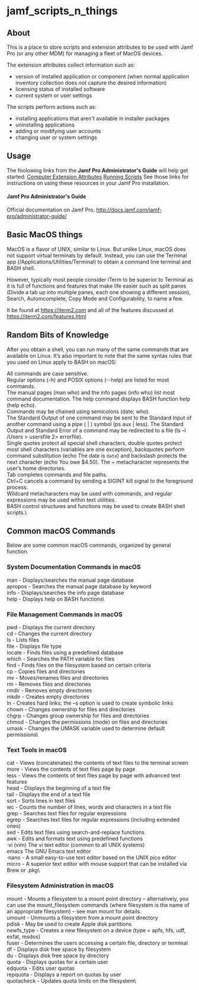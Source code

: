 # jamf_scripts_n_things

## About
This is a place to store scripts and extension attributes to be used with Jamf Pro (or any other MDM) for managing a fleet of MacOS devices.

The extension attributes collect information such as:

- version of installed application or component (when normal application inventory collection does not capture the desired information)
- licensing status of installed software
- current system or user settings

The scripts perform actions such as:

- installing applications that aren't available in installer packages
- uninstalling applications
- adding or modifying user accounts
- changing user or system settings


## Usage
The foolowing links from the **Jamf Pro Administrator's Guide**  will help get started: 
[Computer Extension Attributes](http://docs.jamf.com/jamf-pro/administrator-guide/Computer_Extension_Attributes.html) 
[Running Scripts](http://docs.jamf.com/jamf-pro/administrator-guide/Running_Scripts.html) 
See those links for instructions on using these resources in your Jamf Pro installation.


#### Jamf Pro Administrator's Guide
Official documentation on Jamf Pro.
http://docs.jamf.com/jamf-pro/administrator-guide/

## Basic MacOS things

MacOS is a flavor of UNIX, similar to Linux. But unlike Linux, macOS does not support virtual terminals by default. Instead, you can use the Terminal app (/Applications/Utilities/Terminal) to obtain a command line terminal and BASH shell.

However, typically most people consider iTerm to be superior to Terminal as it is full of functions and features that make life easier such as  split panes (Divide a tab up into multiple panes, each one showing a different session), Search, Automcomplete, Copy Mode and Configurability, to name a few.

It be found at https://iterm2.com and all of the features discussed at https://iterm2.com/features.html


## Random Bits of Knowledge

After you obtain a shell, you can run many of the same commands that are available on Linux. It’s also important to note that the same syntax rules that you used on Linux apply to BASH on macOS:

All commands are case sensitive.\
Regular options (-h) and POSIX options (--help) are listed for most commands.\
The manual pages (man who) and the info pages (info who) list most command documentation. The help command displays BASH function help (help echo).\
Commands may be chained using semicolons (date; who).\
The Standard Output of one command may be sent to the Standard Input of another command using a pipe ( | ) symbol (ps aux | less).
The Standard Output and Standard Error of a command may be redirected to a file (ls –l /Users > usersfile 2> errorfile).\
Single quotes protect all special shell characters, double quotes protect most shell characters (variables are one exception), backquotes perform command substitution (echo The date is `date`) and backslash protects the next character (echo You owe \$4.50).
The ~ metacharacter represents the user’s home directories.\
Tab completes commands and file paths.\
Ctrl+C cancels a command by sending a SIGINT kill signal to the foreground process.\
Wildcard metacharacters may be used with commands, and regular expressions may be used within text utilities.\
BASH control structures and functions may be used to create BASH shell scripts.\


## Common macOS Commands
Below are some common macOS commands, organized by general function.

### System Documentation Commands in macOS
man     -   Displays/searches the manual page database\
apropos -   Searches the manual page database by keyword\
info    -   Displays/searches the info page database\
help    -   Displays help on BASH functions\

### File Management Commands in macOS
pwd     -   Displays the current directory\
cd      -   Changes the current directory\
ls      -   Lists files\
file    -   Displays file type\
locate  -   Finds files using a predefined database\
which   -   Searches the PATH variable for files\
find    -   Finds files on the filesystem based on certain criteria\
cp      -   Copies files and directories\
mv      -   Moves/renames files and directories\
rm      -   Removes files and directories\
rmdir   -   Removes empty directories\
mkdir   -   Creates empty directories\
ln      -   Creates hard links; the –s option is used to create symbolic links\
chown   -   Changes ownership for files and directories\
chgrp   -   Changes group ownership for files and directories\
chmod   -   Changes the permissions (mode) on files and directories\
umask   -   Changes the UMASK variable used to determine default permissions\

### Text Tools in macOS
cat     -   Views (concatenates) the contents of text files to the terminal screen\
more    -   Views the contents of text files page by page\
less    -   Views the contents of text files page by page with advanced text features\
head    -   Displays the beginning of a text file\
tail    -   Displays the end of a text file\
sort    -   Sorts lines in text files\
wc      -   Counts the number of lines, words and characters in a text file\
grep    -   Searches text files for regular expressions\
egrep   -   Searches text files for regular expressions (including extended ones)\
sed     -   Edits text files using search-and-replace functions\
awk     -   Edits and formats text using predefined functions\
·vi (vim) The vi text editor (common to all UNIX systems)\
emacs The GNU Emacs text editor\
·nano   -   A small easy-to-use text editor based on the UNIX pico editor\
micro   -   A superior text editor with mouse support that can be installed via Brew or .pkg\

### Filesystem Administration in macOS
mount   -   Mounts a filesystem to a mount point directory – alternatively, you can use the mount_filesystem commands (where filesystem is the name of an appropriate filesystem) – see man mount for details.\
umount  -   Unmounts a filesystem from a mount point directory\
pdisk   -   May be used to create Apple disk partitions\
newfs_type - Creates a new filesystem on a device (type = apfs, hfs, udf, exfat, msdos)\
fuser   -   Determines the users accessing a certain file, directory or terminal\
df      -   Displays disk free space by filesystem\
du      -   Displays disk free space by directory\
quota   -   Displays quotas for a certain user\
edquota -   Edits user quotas\
repquota -  Displays a report on quotas by user\
quotacheck  -   Updates quota limits on the filesystem\